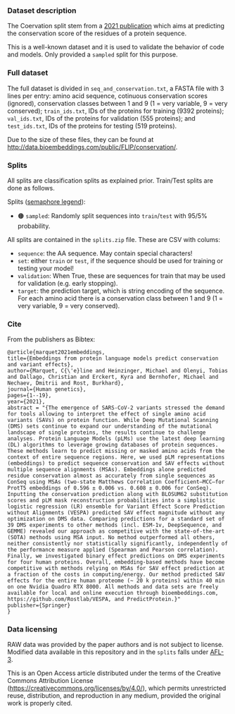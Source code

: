### Dataset description

The Coervation split stem from a [2021 publication](https://link.springer.com/article/10.1007/s00439-021-02411-y) which aims at predicting the conservation score of the residues of a protein sequence.

This is a well-known dataset and it is used to validate the behavior of code and models. Only provided a `sampled` split for this purpose.

### Full dataset

The full dataset is divided in `seq_and_conservation.txt`, a FASTA file with 3 lines per entry: amino acid sequence, cotinuous conservation scores (ignored), conservation classes between 1 and 9 (1 = very variable, 9 = very conserved); `train_ids.txt`, IDs of the proteins for training (9392 proteins); `val_ids.txt`, IDs of the proteins for validation (555 proteins); and `test_ids.txt`, IDs of the proteins for testing (519 proteins).

Due to the size of these files, they can be found at http://data.bioembeddings.com/public/FLIP/conservation/.

### Splits

All splits are classification splits as explained prior. Train/Test splits are done as follows.

Splits ([semaphore legend](../../README.md#split-semaphore)):
- 🟠 `sampled`: Randomly split sequences into `train`/`test` with 95/5% probability.

All splits are contained in the `splits.zip` file. These are CSV with colums:

- `sequence`: the AA sequence. May contain special characters!
- `set`: either `train` or `test`, if the sequence should be used for training or testing your model!
- `validation`: When True, these are sequences for train that may be used for validation (e.g. early stopping).
- `target`: the prediction target, which is string encoding of the sequence. For each amino acid there is a conservation class between 1 and 9 (1 = very variable, 9 = very conserved).

### Cite
From the publishers as Bibtex:
```
@article{marquet2021embeddings,
title={Embeddings from protein language models predict conservation and variant effects},
author={Marquet, C{\'e}line and Heinzinger, Michael and Olenyi, Tobias and Dallago, Christian and Erckert, Kyra and Bernhofer, Michael and Nechaev, Dmitrii and Rost, Burkhard},
journal={Human genetics},
pages={1--19},
year={2021},
abstract = "{The emergence of SARS-CoV-2 variants stressed the demand for tools allowing to interpret the effect of single amino acid variants (SAVs) on protein function. While Deep Mutational Scanning (DMS) sets continue to expand our understanding of the mutational landscape of single proteins, the results continue to challenge analyses. Protein Language Models (pLMs) use the latest deep learning (DL) algorithms to leverage growing databases of protein sequences. These methods learn to predict missing or masked amino acids from the context of entire sequence regions. Here, we used pLM representations (embeddings) to predict sequence conservation and SAV effects without multiple sequence alignments (MSAs). Embeddings alone predicted residue conservation almost as accurately from single sequences as ConSeq using MSAs (two-state Matthews Correlation Coefficient—MCC—for ProtT5 embeddings of 0.596 ± 0.006 vs. 0.608 ± 0.006 for ConSeq). Inputting the conservation prediction along with BLOSUM62 substitution scores and pLM mask reconstruction probabilities into a simplistic logistic regression (LR) ensemble for Variant Effect Score Prediction without Alignments (VESPA) predicted SAV effect magnitude without any optimization on DMS data. Comparing predictions for a standard set of 39 DMS experiments to other methods (incl. ESM-1v, DeepSequence, and GEMME) revealed our approach as competitive with the state-of-the-art (SOTA) methods using MSA input. No method outperformed all others, neither consistently nor statistically significantly, independently of the performance measure applied (Spearman and Pearson correlation). Finally, we investigated binary effect predictions on DMS experiments for four human proteins. Overall, embedding-based methods have become competitive with methods relying on MSAs for SAV effect prediction at a fraction of the costs in computing/energy. Our method predicted SAV effects for the entire human proteome (~ 20 k proteins) within 40 min on one Nvidia Quadro RTX 8000. All methods and data sets are freely available for local and online execution through bioembeddings.com, https://github.com/Rostlab/VESPA, and PredictProtein.}"
publisher={Springer}
}
```

### Data licensing

RAW data was provided by the paper authors and is not subject to license.
Modified data available in this repository and in the `splits` falls under [AFL-3](https://opensource.org/licenses/AFL-3.0).

This is an Open Access article distributed under the terms of the Creative Commons Attribution License (https://creativecommons.org/licenses/by/4.0/), which permits unrestricted reuse, distribution, and reproduction in any medium, provided the original work is properly cited.